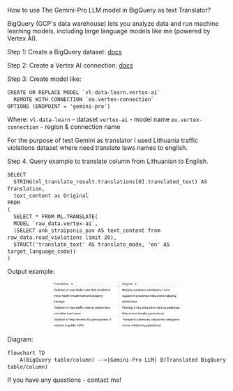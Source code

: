 How to use The Gemini-Pro LLM model in BigQuery as text Translator?

BigQuery (GCP's data warehouse) lets you analyze data and run machine learning models, including large language models like me (powered by Vertex AI).


Step 1: Create a BigQuery dataset: [docs](https://cloud.google.com/bigquery/docs/generate-text-tutorial#create_a_dataset)

Step 2: Create a Vertex AI connection: [docs](https://cloud.google.com/bigquery/docs/generate-text-tutorial#create_a_connection)

Step 3: Create model like:
```
CREATE OR REPLACE MODEL `vl-data-learn.vertex-ai`
  REMOTE WITH CONNECTION `eu.vertex-connection`
OPTIONS (ENDPOINT = 'gemini-pro')
```

Where:
`vl-data-learn` - dataset
`vertex-ai` - model name
`eu.vertex-connection` - region & connection name

For the purpose of test Gemini as translator I used Lithuania traffic violations dataset where need translate laws names to english.

Step 4. Query example to translate column from Lithuanian to English.
```
SELECT 
  STRING(ml_translate_result.translations[0].translated_text) AS Translation,
  text_content as Original
FROM
(
  SELECT * FROM ML.TRANSLATE(
  MODEL `raw_data.vertex-ai`,
  (SELECT ank_straipsnis_pav AS text_content from raw_data.road_violations limit 20),
  STRUCT('translate_text' AS translate_mode, 'en' AS target_language_code))
)
```

Output example:
<div align="center">
  <img src="./assets/translated.png" alt="BigQuery tranlated column example" width="300">
</div>


Diagram:
```mermaid
flowchart TD
    A(BigQuery table/column) -->|Gemini-Pro LLM| B(Translated BigQuery table/column)
```

If you have any questions - contact me!